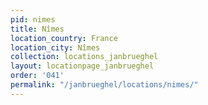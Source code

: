 ```yaml
---
pid: nimes
title: Nîmes
location_country: France
location_city: Nîmes
collection: locations_janbrueghel
layout: locationpage_janbrueghel
order: '041'
permalink: "/janbrueghel/locations/nimes/"
---
```

